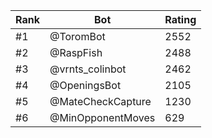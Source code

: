 Rank|Bot|Rating
---|---|---
#1|@ToromBot|2552
#2|@RaspFish|2488
#3|@vrnts_colinbot|2462
#4|@OpeningsBot|2105
#5|@MateCheckCapture|1230
#6|@MinOpponentMoves|629

